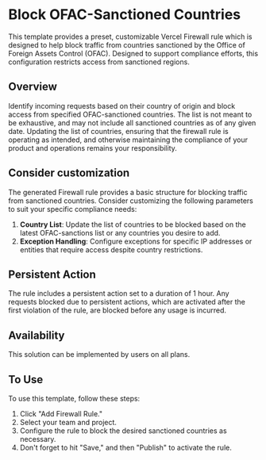 # Block OFAC-Sanctioned Countries

This template provides a preset, customizable Vercel Firewall rule which is designed to help block traffic from countries sanctioned by the Office of Foreign Assets Control (OFAC). Designed to support compliance efforts, this configuration restricts access from sanctioned regions.

## Overview

Identify incoming requests based on their country of origin and block access from specified OFAC-sanctioned countries. The list is not meant to be exhaustive, and may not include all sanctioned countries as of any given date. Updating the list of countries, ensuring that the firewall rule is operating as intended, and otherwise maintaining the compliance of your product and operations remains your responsibility. 

## Consider customization

The generated Firewall rule provides a basic structure for blocking traffic from sanctioned countries. Consider customizing the following parameters to suit your specific compliance needs:

1. **Country List**: Update the list of countries to be blocked based on the latest OFAC-sanctions list or any countries you desire to add.
2. **Exception Handling**: Configure exceptions for specific IP addresses or entities that require access despite country restrictions.

## Persistent Action

The rule includes a persistent action set to a duration of 1 hour. Any requests blocked due to persistent actions, which are activated after the first violation of the rule, are blocked before any usage is incurred.

## Availability

This solution can be implemented by users on all plans.

## To Use

To use this template, follow these steps:

1. Click "Add Firewall Rule."
2. Select your team and project.
3. Configure the rule to block the desired sanctioned countries as necessary.
4. Don't forget to hit "Save," and then "Publish" to activate the rule.
